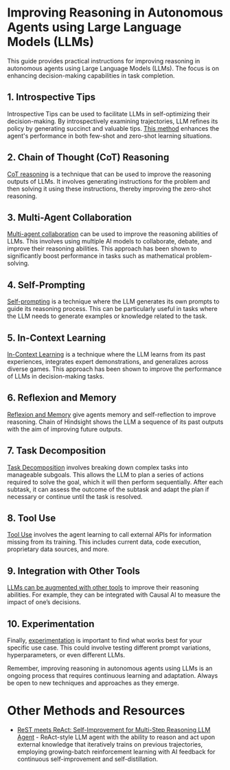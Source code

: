 # Improving Reasoning in Autonomous Agents using Large Language Models (LLMs)

This guide provides practical instructions for improving reasoning in autonomous agents using Large Language Models (LLMs). The focus is on enhancing decision-making capabilities in task completion.

## 1. Introspective Tips

Introspective Tips can be used to facilitate LLMs in self-optimizing their decision-making. By introspectively examining trajectories, LLM refines its policy by generating succinct and valuable tips. [This method](https://arxiv.org/abs/2305.11598) enhances the agent's performance in both few-shot and zero-shot learning situations.

## 2. Chain of Thought (CoT) Reasoning

[CoT reasoning](https://github.com/tmgthb/Autonomous-Agents) is a technique that can be used to improve the reasoning outputs of LLMs. It involves generating instructions for the problem and then solving it using these instructions, thereby improving the zero-shot reasoning.

## 3. Multi-Agent Collaboration

[Multi-agent collaboration](https://news.mit.edu/2023/multi-ai-collaboration-helps-reasoning-factual-accuracy-language-models-0918) can be used to improve the reasoning abilities of LLMs. This involves using multiple AI models to collaborate, debate, and improve their reasoning abilities. This approach has been shown to significantly boost performance in tasks such as mathematical problem-solving.

## 4. Self-Prompting

[Self-prompting](https://www.linkedin.com/pulse/autonomous-agents-introduction-self-prompting-llms-scanbotsdk-1e) is a technique where the LLM generates its own prompts to guide its reasoning process. This can be particularly useful in tasks where the LLM needs to generate examples or knowledge related to the task.

## 5. In-Context Learning

[In-Context Learning](https://arxiv.org/abs/2305.11598) is a technique where the LLM learns from its past experiences, integrates expert demonstrations, and generalizes across diverse games. This approach has been shown to improve the performance of LLMs in decision-making tasks.

## 6. Reflexion and Memory

[Reflexion and Memory](https://www.linkedin.com/pulse/llm-powered-autonomous-agents-antonio-toni-) give agents memory and self-reflection to improve reasoning. Chain of Hindsight shows the LLM a sequence of its past outputs with the aim of improving future outputs.

## 7. Task Decomposition

[Task Decomposition](https://unit8.com/resources/a-new-era-of-ai-a-practical-guide-to-large-language-models/) involves breaking down complex tasks into manageable subgoals. This allows the LLM to plan a series of actions required to solve the goal, which it will then perform sequentially. After each subtask, it can assess the outcome of the subtask and adapt the plan if necessary or continue until the task is resolved.

## 8. Tool Use

[Tool Use](https://www.linkedin.com/pulse/llm-powered-autonomous-agents-antonio-toni-) involves the agent learning to call external APIs for information missing from its training. This includes current data, code execution, proprietary data sources, and more.

## 9. Integration with Other Tools

[LLMs can be augmented with other tools](https://causalens.com/resources/blogs/enterprise-decision-making-needs-more-than-chatbots/) to improve their reasoning abilities. For example, they can be integrated with Causal AI to measure the impact of one’s decisions.

## 10. Experimentation

Finally, [experimentation](https://aclanthology.org/2023.findings-emnlp.241/) is important to find what works best for your specific use case. This could involve testing different prompt variations, hyperparameters, or even different LLMs.

Remember, improving reasoning in autonomous agents using LLMs is an ongoing process that requires continuous learning and adaptation. Always be open to new techniques and approaches as they emerge.

# Other Methods and Resources

- [ReST meets ReAct: Self-Improvement for Multi-Step Reasoning LLM Agent](https://arxiv.org/abs/2312.10003) - ReAct-style LLM agent with the ability to reason and act upon external knowledge that iteratively trains on previous trajectories, employing growing-batch reinforcement learning with AI feedback for continuous self-improvement and self-distillation.